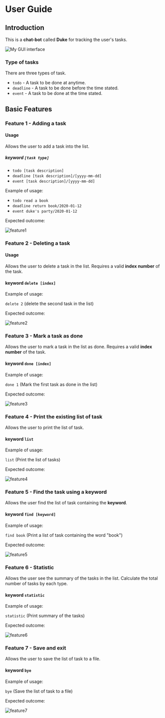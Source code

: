# User Guide

## Introduction
This is a **chat-bot** called **Duke** for tracking the user's tasks.

![My GUI interface](/docs/Ui.png)

### Type of tasks
There are three types of task.

* `todo` - A task to be done at anytime.
* `deadline` - A task to be done before the time stated.
* `event` - A task to be done at the time stated.

## Basic Features 

### Feature 1 - Adding a task

#### Usage
Allows the user to add a task into the list.

##### keyword `[task type]`
* `todo [task description]`
* `deadline [task description]/[yyyy-mm-dd]`
* `event [task description]/[yyyy-mm-dd]` 

Example of usage: 

* `todo read a book`
* `deadline return book/2020-01-12`
* `event duke's party/2020-01-12`

Expected outcome:

![feature1](/src/main/resources/feature1.png)

### Feature 2 - Deleting a task

#### Usage
Allows the user to delete a task in the list.
Requires a valid **index number** of the task.


#### keyword `delete [index]`

Example of usage:

`delete 2` (delete the second task in the list)

Expected outcome:

![feature2](/src/main/resources/feature2.png)

### Feature 3 - Mark a task as done
Allows the user to mark a task in the list as done.
Requires a valid **index number** of the task.

#### keyword `done [index]`

Example of usage:

`done 1` (Mark the first task as done in the list)

Expected outcome:

![feature3](/src/main/resources/feature3.png)

### Feature 4 - Print the existing list of task
Allows the user to print the list of task.

#### keyword `list`

Example of usage:

`list` (Print the list of tasks)

Expected outcome:

![feature4](/src/main/resources/feature4.png)

### Feature 5 - Find the task using a **keyword**
Allows the user find the list of task containing the **keyword**.

#### keyword `find [keyword]`

Example of usage:

`find book` (Print a list of task containing the word "book")

Expected outcome:

![feature5](/src/main/resources/feature5.png)

### Feature 6 - Statistic
Allows the user see the summary of the tasks in the list.
Calculate the total number of tasks by each type.

#### keyword `statistic`

Example of usage:

`statistic` (Print summary of the tasks)

Expected outcome:

![feature6](/src/main/resources/feature6.png)

### Feature 7 - Save and exit
Allows the user to save the list of task to a file.

#### keyword `bye`

Example of usage:

`bye` (Save the list of task to a file)

Expected outcome:

![feature7](/src/main/resources/feature7.png)



